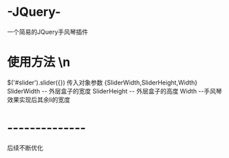 # -JQuery-
一个简易的JQuery手风琴插件
# 使用方法 \n
 $('#slider').slider({})
 传入对象参数
 {SliderWidth,SliderHeight,Width}
 SliderWidth -- 外层盒子的宽度
 SliderHeight -- 外层盒子的高度
 Width  --手风琴效果实现后其余li的宽度

# --------------
 后续不断优化
